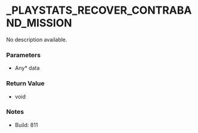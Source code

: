 # _PLAYSTATS_RECOVER_CONTRABAND_MISSION

No description available.

### Parameters
* Any* data

### Return Value
* void

### Notes
* Build: 811

